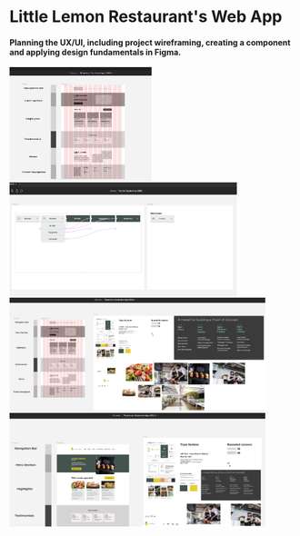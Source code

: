 # Little Lemon Restaurant's Web App

#### Planning the UX/UI, including project wireframing, creating a component and applying design fundamentals in Figma.

<img src="src/assets/screenshots/wireframe-screenshot.png" width="250" height="200" />
<img src="src/assets/screenshots/component-screenshot.png" width="400" height="200" />
<img src="src/assets/screenshots/pre-apply-design-screenshot.png" width="450" height="200" />
<img src="src/assets/screenshots/apply-design-screenshot.png" width="450" height="200" />
